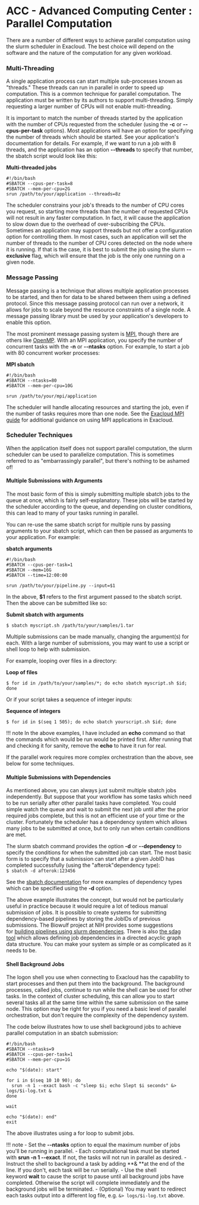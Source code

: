 ACC - Advanced Computing Center : Parallel Computation
======================================================

There are a number of different ways to achieve parallel computation using the slurm scheduler in Exacloud. The best choice will depend on the software and the nature of the computation for any given workload.


### Multi-Threading

A single application process can start multiple sub-processes known as "threads." These threads can run in parallel in order to speed up computation. This is a common technique for parallel computation. The application must be written by its authors to support multi-threading. Simply requesting a larger number of CPUs will not enable multi-threading.

It is important to match the number of threads started by the application with the number of CPUs requested from the scheduler (using the **-c** or **--cpus-per-task** options). Most applications will have an option for specifying the number of threads which should be started. See your application's documentation for details. For example, if we want to run a job with 8 threads, and the application has an option **--threads** to specify that number, the sbatch script would look like this:

**Multi-threaded jobs**
```
#!/bin/bash
#SBATCH --cpus-per-task=8
#SBATCH --mem-per-cpu=2G
srun /path/to/your/application --threads=8z
```

The scheduler constrains your job's threads to the number of CPU cores you request, so starting more threads than the number of requested CPUs will not result in any faster computation. In fact, it will cause the application to slow down due to the overhead of over-subscribing the CPUs. Sometimes an application may support threads but not offer a configuration option for controlling them. In most cases, such an application will set the number of threads to the number of CPU cores detected on the node where it is running. If that is the case, it is best to submit the job using the slurm **--exclusive** flag, which will ensure that the job is the only one running on a given node.

### Message Passing
Message passing is a technique that allows multiple application processes to be started, and then for data to be shared between them using a defined protocol. Since this message passing protocol can run over a network, it allows for jobs to scale beyond the resource constraints of a single node. A message passing library must be used by your application's developers to enable this option.

The most prominent message passing system is [MPI](https://www.mpi-forum.org/docs/), though there are others like [OpenMP](https://www.openmp.org/). With an MPI application, you specify the number of concurrent tasks with the **-n** or **--ntasks** option. For example, to start a job with 80 concurrent worker processes:

**MPI sbatch**
```
#!/bin/bash
#SBATCH --ntasks=80
#SBATCH --mem-per-cpu=10G

srun /path/to/your/mpi/application
```

The scheduler will handle allocating resources and starting the job, even if the number of tasks requires more than one node. See the [Exacloud MPI guide](http://fshead1:8080/ACC/22053384.html) for additional guidance on using MPI applications in Exacloud.

### Scheduler Techniques


When the application itself does not support parallel computation, the slurm scheduler can be used to parallelize computation. This is sometimes referred to as "embarrassingly parallel", but there's nothing to be ashamed of!

#### Multiple Submissions with Arguments


The most basic form of this is simply submitting multiple sbatch jobs to the queue at once, which is fairly self-explanatory. These jobs will be started by the scheduler according to the queue, and depending on cluster conditions, this can lead to many of your tasks running in parallel.

You can re-use the same sbatch script for multiple runs by passing arguments to your sbatch script, which can then be passed as arguments to your application. For example:

**sbatch arguments**
```
#!/bin/bash
#SBATCH --cpus-per-task=1
#SBATCH --mem=16G
#SBATCH --time=12:00:00

srun /path/to/your/pipeline.py --input=$1
```
In the above, **$1** refers to the first argument passed to the sbatch script. Then the above can be submitted like so:

**Submit sbatch with arguments**
```
$ sbatch myscript.sh /path/to/your/samples/1.tar
```
Multiple submissions can be made manually, changing the argument(s) for each. With a large number of submissions, you may want to use a script or shell loop to help with submission.

For example, looping over files in a directory:

**Loop of files**
```
$ for id in /path/to/your/samples/*; do echo sbatch myscript.sh $id; done
```
Or if your script takes a sequence of integer inputs:

**Sequence of integers**
```
$ for id in $(seq 1 505); do echo sbatch yourscript.sh $id; done
```
!!! note
    In the above examples, I have included an **echo** command so that the commands which would be run would be printed first. After running that and checking it for sanity, remove the **echo** to have it run for real.

If the parallel work requires more complex orchestration than the above, see below for some techniques.

#### Multiple Submissions with Dependencies

As mentioned above, you can always just submit multiple sbatch jobs independently. But suppose that your workflow has some tasks which need to be run serially after other parallel tasks have completed. You could simple watch the queue and wait to submit the next job until after the prior required jobs complete, but this is not an efficient use of your time or the cluster. Fortunately the scheduler has a dependency system which allows many jobs to be submitted at once, but to only run when certain conditions are met.

The slurm sbatch command provides the option **-d** or **--dependency** to specify the conditions for when the submitted job can start. The most basic form is to specify that a submission can start after a given JobID has completed successfully (using the "afterok"dependency type):\
`$ sbatch -d afterok:123456`

See the [sbatch documentation](https://slurm.schedmd.com/sbatch.html) for more examples of dependency types which can be specified using the **-d** option.

The above example illustrates the concept, but would not be particularly useful in practice because it would require a lot of tedious manual submission of jobs. It is possible to create systems for submitting dependency-based pipelines by storing the JobIDs of previous submissions. The Biowulf project at NIH provides some suggestions for [building pipelines using slurm dependencies](https://hpc.nih.gov/docs/job_dependencies.html). There is also [the sdag tool](https://github.com/abdulrahmanazab/sdag) which allows defining job dependencies in a directed acyclic graph data structure. You can make your system as simple or as complicated as it needs to be.

#### Shell Background Jobs

The logon shell you use when connecting to Exacloud has the capability to start processes and then put them into the background. The background processes, called jobs, continue to run while the shell can be used for other tasks. In the context of cluster scheduling, this can allow you to start several tasks all at the same time within the same submission on the same node. This option may be right for you if you need a basic level of parallel orchestration, but don't require the complexity of the dependency system.

The code below illustrates how to use shell background jobs to achieve parallel computation in an sbatch submission:
```
#!/bin/bash
#SBATCH --ntasks=9
#SBATCH --cpus-per-task=1
#SBATCH --mem-per-cpu=1G

echo "$(date): start"

for i in $(seq 10 10 90); do
  srun -n 1 --exact bash -c "sleep $i; echo Slept $i seconds" &> logs/$i-log.txt &
done

wait

echo "$(date): end"
exit
```

The above illustrates using a for loop to submit jobs.

!!! note
    -   Set the **--ntasks** option to equal the maximum number of jobs you'll be running in parallel.
    -   Each computational task must be started with **srun -n 1 --exact**. If not, the tasks will not run in parallel as desired.
    -   Instruct the shell to background a task by adding **& **at the end of the line. If you don't, each task will be run serially.
    -   Use the shell keyword **wait** to cause the script to pause until all background jobs have completed. Otherwise the script will complete immediately and the background jobs will be terminated.
    -   (Optional) You may want to redirect each tasks output into a different log file, e.g. `&> logs/$i-log.txt` above.